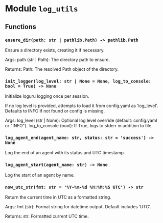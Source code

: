 # Module `log_utils`

## Functions

### `ensure_dir(path: str | pathlib.Path) -> pathlib.Path`

Ensure a directory exists, creating it if necessary.

Args:
    path (str | Path): The directory path to ensure.

Returns:
    Path: The resolved Path object of the directory.

### `init_logger(log_level: str | None = None, log_to_console: bool = True) -> None`

Initialize loguru logging once per session.

If no log level is provided, attempts to load it from config.yaml as 'log_level'.
Defaults to INFO if not found or config is missing.

Args:
    log_level (str | None): Optional log level override (default: config.yaml or "INFO").
    log_to_console (bool): If True, logs to stderr in addition to file.

### `log_agent_end(agent_name: str, status: str = 'success') -> None`

Log the end of an agent with its status and UTC timestamp.

### `log_agent_start(agent_name: str) -> None`

Log the start of an agent by name.

### `now_utc_str(fmt: str = '%Y-%m-%d %H:%M:%S UTC') -> str`

Return the current time in UTC as a formatted string.

Args:
    fmt (str): Format string for datetime output. Default includes 'UTC'.

Returns:
    str: Formatted current UTC time.
